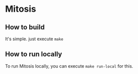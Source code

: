 # Mitosis

## How to build

It's simple. just execute `make`

## How to run locally

To run Mitosis locally, you can execute `make run-local` for this.
